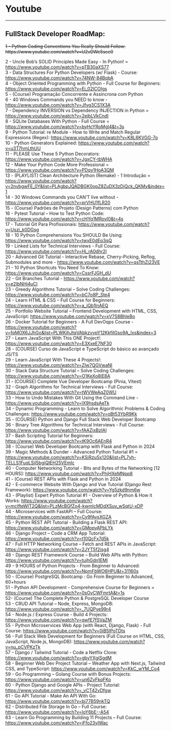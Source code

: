 # Youtube
---
## FullStack Developer RoadMap:
<span style="text-decoration: line-through; display: block; width: 100%;">
1 - Python Coding Conventions You Really Should Follow: https://www.youtube.com/watch?v=U2vDWc5sce0
</span>

2 - Uncle Bob’s SOLID Principles Made Easy - In Python! = https://www.youtube.com/watch?v=pTB30aXS77<br>
3 - Data Structures For Python Developers (w/ Flask) - Course: https://www.youtube.com/watch?v=74NW-84BqbA<br>
4 - Object Oriented Programming with Python - Full Course for Beginners: https://www.youtube.com/watch?v=Ej_02ICOIgs<br>
5 - (Course) Programação Concorrente e Assíncrona com Python<br>
6 - 40 Windows Commands you NEED to know - https://www.youtube.com/watch?v=Jfvg3CS1X3A<br>
7 - Dependency INVERSION vs Dependency INJECTION in Python = https://www.youtube.com/watch?v=2ejbLVkCndI<br>
8 - SQLite Databases With Python - Full Course = https://www.youtube.com/watch?v=byHcYRpMgI4&t=3s<br>
9 - Python Tutorial: re Module - How to Write and Match Regular Expressions (Regex): https://www.youtube.com/watch?v=K8L6KVGG-7o <br>
10 - Python Generators Explained: https://www.youtube.com/watch?v=u3T7hmLthUU<br>
11 - PLEASE Use These 5 Python Decorators: https://www.youtube.com/watch?v=JgxCY-tbWHA<br>
12 - Make Your Python Code More Professional = https://www.youtube.com/watch?v=PDqy1HoA3QM <br>
13 - (PLAYLIST) Clean Architecture Python (Remake) - 1 Introdução = https://www.youtube.com/watch?v=2nvbgwFE_0Y&list=PLAgbpJQADBGK0opZ8ZuDX3zDjQck_QKMy&index=1<br>
14 - 30 Windows Commands you CAN’T live without - https://www.youtube.com/watch?v=prVHU1fLR20<br>
15 - (Course) Padrões de Projeto (Design Patterns) com Python<br>
16 - Pytest Tutorial – How to Test Python Code: https://www.youtube.com/watch?v=cHYq1MRoyI0&t=4s<br>
17 - Tutorial Git Para Profissionais: https://www.youtube.com/watch?v=Uszj_k0DGsg<br>
18 - 10 Python Comprehensions You SHOULD Be Using: https://www.youtube.com/watch?v=twxE0dEp3qQ<br>
19 - Linked Lists for Technical Interviews - Full Course: https://www.youtube.com/watch?v=Hj_rA0dhr2I<br>
20 - Advanced Git Tutorial - Interactive Rebase, Cherry-Picking, Reflog, Submodules and more - https://www.youtube.com/watch?v=qsTthZi23VE<br>
21 - 10 Python Shortcuts You Need To Know: https://www.youtube.com/watch?v=CssrFJGH_dU<br>
22 - Git Branches Tutorial - https://www.youtube.com/watch?v=e2IbNHi4uCI<br>
23 - Greedy Algorithms Tutorial – Solve Coding Challenges: https://www.youtube.com/watch?v=bC7o8P_Ste4<br>
24 - Learn HTML & CSS – Full Course for Beginners: https://www.youtube.com/watch?v=a_iQb1lnAEQ<br>
25 - Portfolio Website Tutorial – Frontend Development with HTML, CSS, JavaScript: https://www.youtube.com/watch?v=xV7S8BhIeBo<br>
26 - Docker Tutorial for Beginners - A Full DevOqps Course - https://www.youtube.com/watch?v=fqMOX6JJhGo&list=PLWKjhJtqVAbkzvvpY12KkfiIGso9A_Ixs&index=3<br>
27 - Learn JavaScript With This ONE Project!:  https://www.youtube.com/watch?v=E3XxeE7NF30<br>
28 - (COURSE) Curso de JavaScript e TypeScript do básico ao avançado JS/TS<br>
29 - Learn JavaScript With These 4 Projects!: https://www.youtube.com/watch?v=ZIw7QGVwaNI<br>
30 - Stack Data Structure Tutorial – Solve Coding Challenges: https://www.youtube.com/watch?v=O1KeXo8lE8A<br>
31 - (COURSE) Complete Vue Developer Bootcamp (Pinia, Vitest)<br>
32 - Graph Algorithms for Technical Interviews - Full Course: https://www.youtube.com/watch?v=tWVWeAqZ0WU<br>
33 - How to Undo Mistakes With Git Using the Command Line - https://www.youtube.com/watch?v=lX9hsdsAeTk<br>
34 - Dynamic Programming - Learn to Solve Algorithmic Problems & Coding Challenges: https://www.youtube.com/watch?v=oBt53YbR9Kk<br>
35 - (COURSE) Python and Django Full Stack Web Developer Bootcamp<br>
36 - Binary Tree Algorithms for Technical Interviews - Full Course: https://www.youtube.com/watch?v=fAAZixBzIAI<br>
37 - Bash Scripting Tutorial for Beginners: https://www.youtube.com/watch?v=tK9Oc6AEnR4<br>
38 - (Course) Web Developer Bootcamp with Flask and Python in 2024<br>
39 - Magic Methods & Dunder - Advanced Python Tutorial #1 = https://www.youtube.com/watch?v=KSiRzuSx120&list=PL7yh-TELLS1FuqLSjl5bgiQIEH25VEmIc<br>
40 - Computer Networking Tutorial - Bits and Bytes of the Networking [12 HOURS]: https://www.youtube.com/watch?v=PhjHXeMNpp8<br>
41 - (Course) REST APIs with Flask and Python in 2024<br>
42 - E-commerce Website With Django and Vue Tutorial (Django Rest Framework): https://www.youtube.com/watch?v=Yg5zkd9nm6w<br>
43 - (Playlist) Expert Python Tutorial #1 - Overview of Python & How it Works: https://www.youtube.com/watch?v=mclfteWlT2Q&list=PLzMcBGfZo4-kwmIcMDdXSuy_wSqtU-xDP<br>
44 - Microservices with FastAPI – Full Course: https://www.youtube.com/watch?v=Cy9fAvsXGZA<br>
45 - Python REST API Tutorial - Building a Flask REST API: https://www.youtube.com/watch?v=GMppyAPbLYk<br>
46 - Django Project – Code a CRM App Tutorial: https://www.youtube.com/watch?v=t10QcFx7d5k<br>
47 - Full HTTP Networking Course – Fetch and REST APIs in JavaScript: https://www.youtube.com/watch?v=2JYT5f2isg4<br>
48 - Django REST Framework Course – Build Web APIs with Python: https://www.youtube.com/watch?v=tujhGdn1EMI <br>
49 - 9 HOURS of Python Projects - From Beginner to Advanced: https://www.youtube.com/watch?v=NpmFbWO6HPU&t=31160s<br>
50 - (Course) PostgreSQL Bootcamp : Go From Beginner to Advanced, 60+hours<br>
51 - Python API Development - Comprehensive Course for Beginners = https://www.youtube.com/watch?v=0sOvCWFmrtA&t=1s<br>
52- (Course) The Complete Python & PostgreSQL Developer Course<br>
53 - CRUD API Tutorial – Node, Express, MongoDB: https://www.youtube.com/watch?v=_7UQPve99r4<br>
54 - Node.js / Express Course - Build 4 Projects: https://www.youtube.com/watch?v=qwfE7fSVaZM<br>
55 - Python Microservices Web App (with React, Django, Flask) - Full Course: https://www.youtube.com/watch?v=0iB5IPoTDts<br>
56 - Full Stack Web Development for Beginners (Full Course on HTML, CSS, JavaScript, Node.js, MongoDB): https://www.youtube.com/watch?v=nu_pCVPKzTk<br>
57 - Django / Tailwind Tutorial - Code a Netflix Clone: https://www.youtube.com/watch?v=gbyYXgiSgdM<br>
58 - Beginner Web Dev Project Tutorial – Weather App with Next.js, Tailwind CSS, and TypeScript: https://www.youtube.com/watch?v=KkC_wYM_Co4<br>
59 - Go Programming – Golang Course with Bonus Projects: https://www.youtube.com/watch?v=un6ZyFkqFKo<br>
60 - Python Django and Google APIs - Project Tutorial: https://www.youtube.com/watch?v=_vCT42vDfgw<br>
61 - Go API Tutorial - Make An API With Go: https://www.youtube.com/watch?v=bj77B59nkTQ<br>
62 - Distributed File Storage In Go – Full Course: https://www.youtube.com/watch?v=IoY6bE--A54<br>
63 - Learn Go Programming by Building 11 Projects – Full Course: https://www.youtube.com/watch?v=jFfo23yIWac<br>
